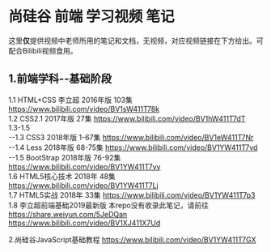 # 尚硅谷 前端 学习视频 笔记

这里**仅**提供视频中老师所用的笔记和文档，无视频，对应视频链接在下方给出。可配合Bilibili视频食用。

## 1.前端学科--基础阶段
1.1 HTML+CSS 李立超 2016年版 103集
	https://www.bilibili.com/video/BV1sW411T78k  
1.2 CSS2.1  2017年版 27集
    https://www.bilibili.com/video/BV1hW411T7dT  
1.3-1.5  
  --1.3 CSS3  2018年版 1-67集
	https://www.bilibili.com/video/BV1eW411T7Nr  
  --1.4 Less  2018年版 68-75集
	https://www.bilibili.com/video/BV1YW411T7vd  
  --1.5 BootStrap 2018年版 76-92集
	https://www.bilibili.com/video/BV1YW411T7yy  
1.6 HTML5核心技术 2018年 48集
	https://www.bilibili.com/video/BV1YW411T7Lj  
1.7 HTML5实战 2018年 33集
	https://www.bilibili.com/video/BV1YW411T7p3  
1.8 李立超前端基础2019最新版 本repo没有收录此笔记，请前往 https://share.weiyun.com/5JeDQan    
	https://www.bilibili.com/video/BV1XJ411X7Ud

2.尚硅谷JavaScript基础教程 
https://www.bilibili.com/video/BV1YW411T7GX  